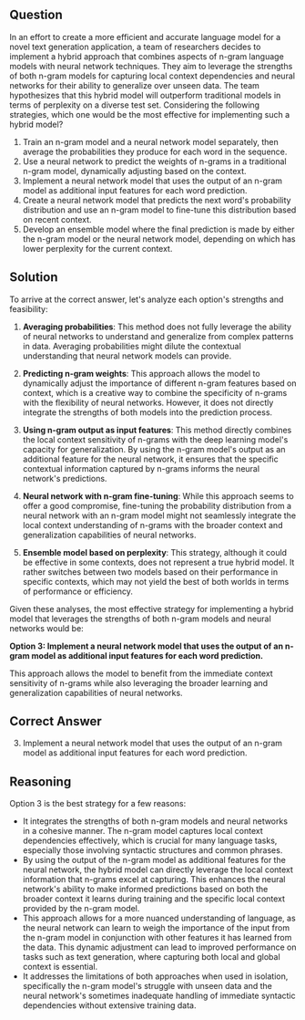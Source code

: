 ## Question
In an effort to create a more efficient and accurate language model for a novel text generation application, a team of researchers decides to implement a hybrid approach that combines aspects of n-gram language models with neural network techniques. They aim to leverage the strengths of both n-gram models for capturing local context dependencies and neural networks for their ability to generalize over unseen data. The team hypothesizes that this hybrid model will outperform traditional models in terms of perplexity on a diverse test set. Considering the following strategies, which one would be the most effective for implementing such a hybrid model?

1. Train an n-gram model and a neural network model separately, then average the probabilities they produce for each word in the sequence.
2. Use a neural network to predict the weights of n-grams in a traditional n-gram model, dynamically adjusting based on the context.
3. Implement a neural network model that uses the output of an n-gram model as additional input features for each word prediction.
4. Create a neural network model that predicts the next word's probability distribution and use an n-gram model to fine-tune this distribution based on recent context.
5. Develop an ensemble model where the final prediction is made by either the n-gram model or the neural network model, depending on which has lower perplexity for the current context.

## Solution

To arrive at the correct answer, let's analyze each option's strengths and feasibility:

1. **Averaging probabilities**: This method does not fully leverage the ability of neural networks to understand and generalize from complex patterns in data. Averaging probabilities might dilute the contextual understanding that neural network models can provide.

2. **Predicting n-gram weights**: This approach allows the model to dynamically adjust the importance of different n-gram features based on context, which is a creative way to combine the specificity of n-grams with the flexibility of neural networks. However, it does not directly integrate the strengths of both models into the prediction process.

3. **Using n-gram output as input features**: This method directly combines the local context sensitivity of n-grams with the deep learning model's capacity for generalization. By using the n-gram model's output as an additional feature for the neural network, it ensures that the specific contextual information captured by n-grams informs the neural network's predictions.

4. **Neural network with n-gram fine-tuning**: While this approach seems to offer a good compromise, fine-tuning the probability distribution from a neural network with an n-gram model might not seamlessly integrate the local context understanding of n-grams with the broader context and generalization capabilities of neural networks.

5. **Ensemble model based on perplexity**: This strategy, although it could be effective in some contexts, does not represent a true hybrid model. It rather switches between two models based on their performance in specific contexts, which may not yield the best of both worlds in terms of performance or efficiency.

Given these analyses, the most effective strategy for implementing a hybrid model that leverages the strengths of both n-gram models and neural networks would be:

**Option 3: Implement a neural network model that uses the output of an n-gram model as additional input features for each word prediction.**

This approach allows the model to benefit from the immediate context sensitivity of n-grams while also leveraging the broader learning and generalization capabilities of neural networks.

## Correct Answer

3. Implement a neural network model that uses the output of an n-gram model as additional input features for each word prediction.

## Reasoning

Option 3 is the best strategy for a few reasons:
- It integrates the strengths of both n-gram models and neural networks in a cohesive manner. The n-gram model captures local context dependencies effectively, which is crucial for many language tasks, especially those involving syntactic structures and common phrases.
- By using the output of the n-gram model as additional features for the neural network, the hybrid model can directly leverage the local context information that n-grams excel at capturing. This enhances the neural network's ability to make informed predictions based on both the broader context it learns during training and the specific local context provided by the n-gram model.
- This approach allows for a more nuanced understanding of language, as the neural network can learn to weigh the importance of the input from the n-gram model in conjunction with other features it has learned from the data. This dynamic adjustment can lead to improved performance on tasks such as text generation, where capturing both local and global context is essential.
- It addresses the limitations of both approaches when used in isolation, specifically the n-gram model's struggle with unseen data and the neural network's sometimes inadequate handling of immediate syntactic dependencies without extensive training data.
